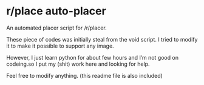 # r/place auto-placer

An automated placer script for /r/placer. 

These piece of codes was initially steal from the void script. I tried to modify it to make it possible to support any image. 

However, I just learn python for about few hours and I’m not good on codeing.so I put my (shit) work here and looking for help.


Feel free to modify anything. (this readme file is also included)

